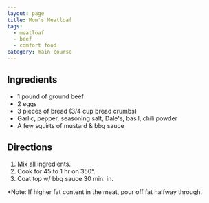```yaml
---
layout: page
title: Mom's Meatloaf
tags:
  - meatloaf
  - beef
  - comfort food
category: main course
---
```


## Ingredients
* 1 pound of ground beef
* 2 eggs
* 3 pieces of bread (3/4 cup bread crumbs)
* Garlic, pepper, seasoning salt, Dale's, basil, chili powder
* A few squirts of mustard & bbq sauce

## Directions
1. Mix all ingredients.
2. Cook for 45 to 1 hr on 350°.
3. Coat top w/ bbq sauce 30 min. in.

*Note: If higher fat content in the meat, pour off fat halfway through.
